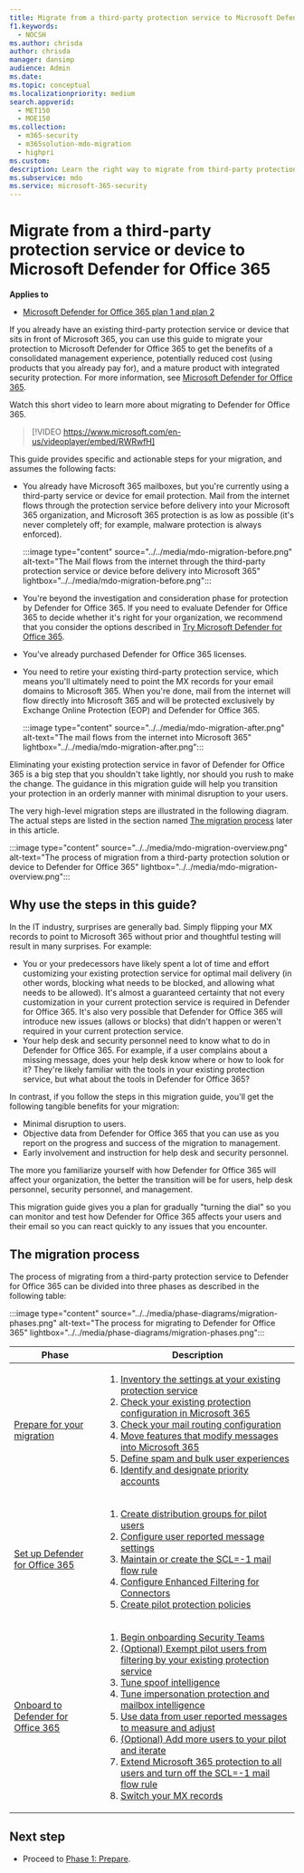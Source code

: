 ```yaml
---
title: Migrate from a third-party protection service to Microsoft Defender for Office 365
f1.keywords:
  - NOCSH
ms.author: chrisda
author: chrisda
manager: dansimp
audience: Admin
ms.date:
ms.topic: conceptual
ms.localizationpriority: medium
search.appverid:
  - MET150
  - MOE150
ms.collection:
  - m365-security
  - m365solution-mdo-migration
  - highpri
ms.custom:
description: Learn the right way to migrate from third-party protection services or devices like Google Postini, the Barracuda Spam and Virus Firewall, or Cisco IronPort to Microsoft Defender for Office 365 protection.
ms.subservice: mdo
ms.service: microsoft-365-security
---
```


# Migrate from a third-party protection service or device to Microsoft Defender for Office 365

**Applies to**
- [Microsoft Defender for Office 365 plan 1 and plan 2](defender-for-office-365.md)

If you already have an existing third-party protection service or device that sits in front of Microsoft 365, you can use this guide to migrate your protection to Microsoft Defender for Office 365 to get the benefits of a consolidated management experience, potentially reduced cost (using products that you already pay for), and a mature product with integrated security protection. For more information, see [Microsoft Defender for Office 365](https://www.microsoft.com/security/business/threat-protection/office-365-defender).

Watch this short video to learn more about migrating to Defender for Office 365.
> [!VIDEO https://www.microsoft.com/en-us/videoplayer/embed/RWRwfH]

This guide provides specific and actionable steps for your migration, and assumes the following facts:

- You already have Microsoft 365 mailboxes, but you're currently using a third-party service or device for email protection. Mail from the internet flows through the protection service before delivery into your Microsoft 365 organization, and Microsoft 365 protection is as low as possible (it's never completely off; for example, malware protection is always enforced).

  :::image type="content" source="../../media/mdo-migration-before.png" alt-text="The Mail flows from the internet through the third-party protection service or device before delivery into Microsoft 365" lightbox="../../media/mdo-migration-before.png":::

- You're beyond the investigation and consideration phase for protection by Defender for Office 365. If you need to evaluate Defender for Office 365 to decide whether it's right for your organization, we recommend that you consider the options described in [Try Microsoft Defender for Office 365](try-microsoft-defender-for-office-365.md).

- You've already purchased Defender for Office 365 licenses.

- You need to retire your existing third-party protection service, which means you'll ultimately need to point the MX records for your email domains to Microsoft 365. When you're done, mail from the internet will flow directly into Microsoft 365 and will be protected exclusively by Exchange Online Protection (EOP) and Defender for Office 365.

  :::image type="content" source="../../media/mdo-migration-after.png" alt-text="The mail flows from the internet into Microsoft 365" lightbox="../../media/mdo-migration-after.png":::

Eliminating your existing protection service in favor of Defender for Office 365 is a big step that you shouldn't take lightly, nor should you rush to make the change. The guidance in this migration guide will help you transition your protection in an orderly manner with minimal disruption to your users.

The very high-level migration steps are illustrated in the following diagram. The actual steps are listed in the section named [The migration process](#the-migration-process) later in this article.

:::image type="content" source="../../media/mdo-migration-overview.png" alt-text="The process of migration from a third-party protection solution or device to Defender for Office 365" lightbox="../../media/mdo-migration-overview.png":::

## Why use the steps in this guide?

In the IT industry, surprises are generally bad. Simply flipping your MX records to point to Microsoft 365 without prior and thoughtful testing will result in many surprises. For example:

- You or your predecessors have likely spent a lot of time and effort customizing your existing protection service for optimal mail delivery (in other words, blocking what needs to be blocked, and allowing what needs to be allowed). It's almost a guaranteed certainty that not every customization in your current protection service is required in Defender for Office 365. It's also very possible that Defender for Office 365 will introduce new issues (allows or blocks) that didn't happen or weren't required in your current protection service.
- Your help desk and security personnel need to know what to do in Defender for Office 365. For example, if a user complains about a missing message, does your help desk know where or how to look for it? They're likely familiar with the tools in your existing protection service, but what about the tools in Defender for Office 365?

In contrast, if you follow the steps in this migration guide, you'll get the following tangible benefits for your migration:

- Minimal disruption to users.
- Objective data from Defender for Office 365 that you can use as you report on the progress and success of the migration to management.
- Early involvement and instruction for help desk and security personnel.

The more you familiarize yourself with how Defender for Office 365 will affect your organization, the better the transition will be for users, help desk personnel, security personnel, and management.

This migration guide gives you a plan for gradually "turning the dial" so you can monitor and test how Defender for Office 365 affects your users and their email so you can react quickly to any issues that you encounter.

## The migration process

The process of migrating from a third-party protection service to Defender for Office 365 can be divided into three phases as described in the following table:

:::image type="content" source="../../media/phase-diagrams/migration-phases.png" alt-text="The process for migrating to Defender for Office 365" lightbox="../../media/phase-diagrams/migration-phases.png":::

|Phase|Description|
|---|---|
|[Prepare for your migration](migrate-to-defender-for-office-365-prepare.md)|<ol><li>[Inventory the settings at your existing protection service](migrate-to-defender-for-office-365-prepare.md#inventory-the-settings-at-your-existing-protection-service)</li><li>[Check your existing protection configuration in Microsoft 365](migrate-to-defender-for-office-365-prepare.md#check-your-existing-protection-configuration-in-microsoft-365)</li><li>[Check your mail routing configuration](migrate-to-defender-for-office-365-prepare.md#check-your-mail-routing-configuration)</li><li>[Move features that modify messages into Microsoft 365](migrate-to-defender-for-office-365-prepare.md#move-features-that-modify-messages-into-microsoft-365)</li><li>[Define spam and bulk user experiences](migrate-to-defender-for-office-365-prepare.md#define-spam-and-bulk-user-experiences)</li><li>[Identify and designate priority accounts](migrate-to-defender-for-office-365-prepare.md#identify-and-designate-priority-accounts)</li></ol>|
|[Set up Defender for Office 365](migrate-to-defender-for-office-365-setup.md)|<ol><li>[Create distribution groups for pilot users](migrate-to-defender-for-office-365-setup.md#step-1-create-distribution-groups-for-pilot-users)</li><li>[Configure user reported message settings](migrate-to-defender-for-office-365-setup.md#step-2-configure-user-reported-message-settings)</li><li>[Maintain or create the SCL=-1 mail flow rule](migrate-to-defender-for-office-365-setup.md#step-3-maintain-or-create-the-scl-1-mail-flow-rule)</li><li>[Configure Enhanced Filtering for Connectors](migrate-to-defender-for-office-365-setup.md#step-4-configure-enhanced-filtering-for-connectors)</li><li>[Create pilot protection policies](migrate-to-defender-for-office-365-setup.md#step-5-create-pilot-protection-policies)</li></ol>|
|[Onboard to Defender for Office 365](migrate-to-defender-for-office-365-onboard.md)|<ol><li>[Begin onboarding Security Teams](migrate-to-defender-for-office-365-onboard.md#step-1-begin-onboarding-security-teams)</li><li>[(Optional) Exempt pilot users from filtering by your existing protection service](migrate-to-defender-for-office-365-onboard.md#step-2-optional-exempt-pilot-users-from-filtering-by-your-existing-protection-service)</li><li>[Tune spoof intelligence](migrate-to-defender-for-office-365-onboard.md#step-3-tune-spoof-intelligence)</li><li>[Tune impersonation protection and mailbox intelligence](migrate-to-defender-for-office-365-onboard.md#step-4-tune-impersonation-protection-and-mailbox-intelligence)</li><li>[Use data from user reported messages to measure and adjust](migrate-to-defender-for-office-365-onboard.md#step-5-use-data-from-user-reported-messages-to-measure-and-adjust)</li><li>[(Optional) Add more users to your pilot and iterate](migrate-to-defender-for-office-365-onboard.md#step-6-optional-add-more-users-to-your-pilot-and-iterate)</li><li>[Extend Microsoft 365 protection to all users and turn off the SCL=-1 mail flow rule](migrate-to-defender-for-office-365-onboard.md#step-7-extend-microsoft-365-protection-to-all-users-and-turn-off-the-scl-1-mail-flow-rule)</li><li>[Switch your MX records](migrate-to-defender-for-office-365-onboard.md#step-8-switch-your-mx-records)</li></ol>|

## Next step

- Proceed to [Phase 1: Prepare](migrate-to-defender-for-office-365-prepare.md).
